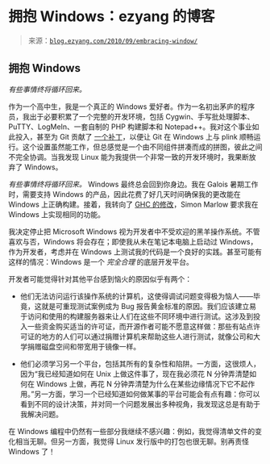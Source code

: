 <!--yml

category: 未分类

date: 2024-07-01 18:18:09

-->

# 拥抱 Windows：ezyang 的博客

> 来源：[`blog.ezyang.com/2010/09/embracing-window/`](http://blog.ezyang.com/2010/09/embracing-window/)

## 拥抱 Windows

*有些事情终将循环回来。*

作为一个高中生，我是一个真正的 Windows 爱好者。作为一名初出茅庐的程序员，我出于必要积累了一个完整的开发环境，包括 Cygwin、手写批处理脚本、PuTTY、LogMeIn、一套自制的 PHP 构建脚本和 Notepad++。我对这个事业如此投入，甚至为 Git 贡献了 [一个补丁](http://repo.or.cz/w/git.git/commit/36ad53ffee6ed5b7c277cde660f526fd8ce3d68f)，以便让 Git 在 Windows 上与 plink 顺畅运行。这个设置虽然能工作，但总感觉是一个由不同组件拼凑而成的拼图，彼此之间不完全协调。当我发现 Linux 能为我提供一个非常一致的开发环境时，我果断放弃了 Windows。

*有些事情终将循环回来。* Windows 最终总会回到你身边。我在 Galois 暑期工作时，需要支持 Windows 的产品，因此花费了好几天时间确保我的更改能在 Windows 上正确构建。接着，我转向了 [GHC 的修改](http://blog.ezyang.com/2010/08/interrupting-ghc/)，Simon Marlow 要求我在 Windows 上实现相同的功能。

我决定停止把 Microsoft Windows 视为开发者中不受欢迎的黑羊操作系统。不管喜欢与否，Windows 将会存在；即使我从未在笔记本电脑上启动过 Windows，作为开发者，考虑并在 Windows 上测试我的代码是一个良好的实践。甚至可能有这样的情况：Windows 是一个 *完全合理* 的底层开发平台。

开发者可能觉得针对其他平台感到恼火的原因似乎有两个：

+   他们无法访问运行该操作系统的计算机，这使得调试问题变得极为恼人——毕竟，这就是可重现测试案例成为 Bug 报告黄金标准的原因。我们应该建立易于访问和使用的构建服务器来让人们在这些不同环境中进行测试。这涉及到投入一些资金购买适当的许可证，而开源作者可能不愿意这样做：那些有站点许可证的地方的人们可以通过捐赠计算机来帮助这些人进行测试，就像公司和大学捐赠磁盘空间和带宽用于镜像一样。

+   他们必须学习另一个平台，包括其所有的复杂性和陷阱。一方面，这很烦人，因为“我已经知道如何在 Unix 上做这件事了，现在我必须花 N 分钟弄清楚如何在 Windows 上做，再花 N 分钟弄清楚为什么在某些边缘情况下它不起作用。”另一方面，学习一个已经知道如何做某事的平台可能会有点有趣：你可以看到不同的设计决策，并对同一个问题发展出多种视角，我发现这总是有助于我解决问题。

在 Windows 编程中仍然有一些部分我继续不感兴趣：例如，我觉得清单文件的变化相当无聊。但另一方面，我觉得 Linux 发行版中的打包也很无聊。别再责怪 Windows 了！
